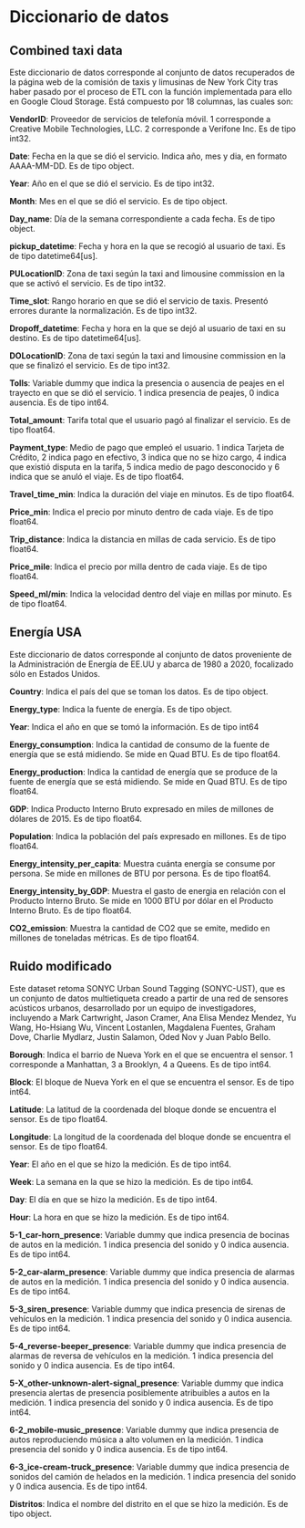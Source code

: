 # **Diccionario de datos**

## **Combined taxi data**
Este diccionario de datos corresponde al conjunto de datos recuperados de la página web de la comisión de taxis y limusinas de New York City tras haber pasado por el proceso de ETL con la función implementada para ello en Google Cloud Storage. Está compuesto por 18 columnas, las cuales son:

**VendorID**:
Proveedor de servicios de telefonía móvil. 1 corresponde a Creative Mobile Technologies, LLC. 2 corresponde a Verifone Inc. Es de tipo int32. 

**Date**:
Fecha en la que se dió el servicio. Indica año, mes y dia, en formato AAAA-MM-DD. Es de tipo object. 

**Year**:
Año en el que se dió el servicio. Es de tipo int32. 

**Month**:
Mes en el que se dió el servicio. Es de tipo object. 

**Day_name**:
Día de la semana correspondiente a cada fecha. Es de tipo object. 

**pickup_datetime**:
Fecha y hora en la que se recogió al usuario de taxi. Es de tipo datetime64[us].

**PULocationID**:
Zona de taxi según la taxi and limousine commission en la que se activó el servicio. Es de tipo int32.

**Time_slot**: 
Rango horario en que se dió el servicio de taxis. Presentó errores durante la normalización. Es de tipo int32.

**Dropoff_datetime**:
Fecha y hora en la que se dejó al usuario de taxi en su destino. Es de tipo datetime64[us].

**DOLocationID**:
Zona de taxi según la taxi and limousine commission en la que se finalizó el servicio. Es de tipo int32.

**Tolls**:
Variable dummy que indica la presencia o ausencia de peajes en el trayecto en que se dió el servicio. 1 indica presencia de peajes, 0 indica ausencia. Es de tipo int64.

**Total_amount**:
Tarifa total que el usuario pagó al finalizar el servicio. Es de tipo float64.

**Payment_type**:
Medio de pago que empleó el usuario. 1 indica Tarjeta de Crédito, 2 indica pago en efectivo, 3 indica que no se hizo cargo, 4 indica que existió disputa en la tarifa, 5 indica medio de pago desconocido y 6 indica que se anuló el viaje. Es de tipo float64.

**Travel_time_min**:
Indica la duración del viaje en minutos. Es de tipo float64.

**Price_min**:
Indica el precio por minuto dentro de cada viaje. Es de tipo float64.

**Trip_distance**:
Indica la distancia en millas de cada servicio. Es de tipo float64.

**Price_mile**:
Indica el precio por milla dentro de cada viaje. Es de tipo float64.

**Speed_ml/min**:
Indica la velocidad dentro del viaje en millas por minuto. Es de tipo float64. 

## **Energía USA**
Este diccionario de datos corresponde al conjunto de datos proveniente de la Administración de Energía de EE.UU y abarca de 1980 a 2020, focalizado sólo en Estados Unidos. 

**Country**:
Indica el país del que se toman los datos. Es de tipo object.

**Energy_type**:
Indica la fuente de energía. Es de tipo object.

**Year**:
Indica el año en que se tomó la información. Es de tipo int64

**Energy_consumption**: 
Indica la cantidad de consumo de la fuente de energía que se está midiendo. Se mide en Quad BTU. Es de tipo float64.

**Energy_production**:
Indica la cantidad de energía que se produce de la fuente de energía que se está midiendo. Se mide en Quad BTU. Es de tipo float64.

**GDP**:
Indica Producto Interno Bruto expresado en miles de millones de dólares de 2015. Es de tipo float64. 

**Population**:
Indica la población del país expresado en millones. Es de tipo float64.

**Energy_intensity_per_capita**:
Muestra cuánta energía se consume por persona. Se mide en millones de BTU por persona. Es de tipo float64.

**Energy_intensity_by_GDP**:
Muestra el gasto de energia en relación con el Producto Interno Bruto. Se mide en 1000 BTU por dólar en el Producto Interno Bruto. Es de tipo float64.

**CO2_emission**: 
Muestra la cantidad de CO2 que se emite, medido en millones de toneladas métricas. Es de tipo float64. 

## **Ruido modificado**
Este dataset retoma SONYC Urban Sound Tagging (SONYC-UST), que es un conjunto de datos multietiqueta creado a partir de una red de sensores acústicos urbanos, desarrollado por un equipo de investigadores, incluyendo a Mark Cartwright, Jason Cramer, Ana Elisa Mendez Mendez, Yu Wang, Ho-Hsiang Wu, Vincent Lostanlen, Magdalena Fuentes, Graham Dove, Charlie Mydlarz, Justin Salamon, Oded Nov y Juan Pablo Bello.

**Borough**:
Indica el barrio de Nueva York en el que se encuentra el sensor. 1 corresponde a Manhattan, 3 a Brooklyn, 4 a Queens. Es de tipo int64.

**Block**: 
El bloque de Nueva York en el que se encuentra el sensor. Es de tipo int64.

**Latitude**: 
La latitud de la coordenada del bloque donde se encuentra el sensor. Es de tipo float64.

**Longitude**:
La longitud de la coordenada del bloque donde se encuentra el sensor. Es de tipo float64.

**Year**:
El año en el que se hizo la medición. Es de tipo int64.

**Week**:
La semana en la que se hizo la medición. Es de tipo int64.

**Day**: 
El día en que se hizo la medición. Es de tipo int64. 

**Hour**: 
La hora en que se hizo la medición. Es de tipo int64.

**5-1_car-horn_presence**:
Variable dummy que indica presencia de bocinas de autos en la medición. 1 indica presencia del sonido y 0 indica ausencia. Es de tipo int64.

**5-2_car-alarm_presence**:
Variable dummy que indica presencia de alarmas de autos en la medición. 1 indica presencia del sonido y 0 indica ausencia. Es de tipo int64.

**5-3_siren_presence**: 
Variable dummy que indica presencia de sirenas de vehículos en la medición. 1 indica presencia del sonido y 0 indica ausencia. Es de tipo int64.

**5-4_reverse-beeper_presence**: 
Variable dummy que indica presencia de alarmas de reversa de vehículos en la medición. 1 indica presencia del sonido y 0 indica ausencia. Es de tipo int64.

**5-X_other-unknown-alert-signal_presence**: 
Variable dummy que indica presencia alertas de presencia posiblemente atribuibles a autos en la medición. 1 indica presencia del sonido y 0 indica ausencia. Es de tipo int64.

**6-2_mobile-music_presence**: 
Variable dummy que indica presencia de autos reproduciendo música a alto volumen en la medición. 1 indica presencia del sonido y 0 indica ausencia. Es de tipo int64.

**6-3_ice-cream-truck_presence**:
Variable dummy que indica presencia de sonidos del camión de helados en la medición. 1 indica presencia del sonido y 0 indica ausencia. Es de tipo int64.

**Distritos**: 
Indica el nombre del distrito en el que se hizo la medición. Es de tipo object. 
